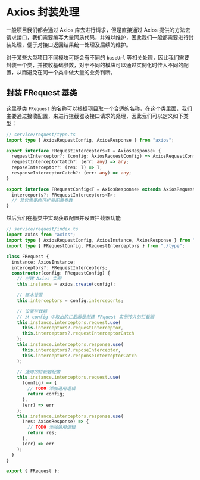 # Axios 封装处理

一般项目我们都会通过 Axios 库去进行请求，但是直接通过 Axios 提供的方法去请求接口，我们需要编写大量同质代码，并难以维护，因此我们一般都需要进行封装处理，便于对接口返回结果统一处理及后续的维护。

对于某些大型项目不同模块可能会有不同的 `baseUrl` 等相关处理，因此我们需要封装一个类，并接收基础参数，对于不同的模块可以通过实例化时传入不同的配置，从而避免在同一个类中做大量的业务判断。

## 封装 FRequest 基类

这里基类 `FRequest` 的名称可以根据项目取一个合适的名称，在这个类里面，我们主要通过接收配置，来进行拦截器及接口请求的处理，因此我们可以定义如下类型：

```ts
// service/request/type.ts
import type { AxiosRequestConfig, AxiosResponse } from "axios";

export interface FRequestInterceptors<T = AxiosResponse> {
  requestInterceptor?: (config: AxiosRequestConfig) => AxiosRequestConfig;
  requestInterceptorCatch?: (err: any) => any;
  reposeInterceptor?: (res: T) => T;
  responseInterceptorCatch?: (err: any) => any;
}

export interface FRequestConfig<T = AxiosResponse> extends AxiosRequestConfig {
  interceports?: FRequestInterceptors<T>;
  // 其它需要的可扩展配置参数
}
```

然后我们在基类中实现获取配置并设置拦截器功能

```ts
// service/request/index.ts
import axios from "axios";
import type { AxiosRequestConfig, AxiosInstance, AxiosResponse } from "axios";
import type { FRequestConfig, FRequestInterceptors } from "./type";

class FRequest {
  instance: AxiosInstance;
  interceptors?: FRequestInterceptors;
  constructor(config: FRequestConfig) {
    // 创建 Axios 实例
    this.instance = axios.create(config);

    // 基本设置
    this.interceptors = config.interceports;

    // 设置拦截器
    // 从 config 中取出的拦截器是创建 FRquest 实例传入的拦截器
    this.instance.interceptors.request.use(
      this.interceptors?.requestInterceptor,
      this.interceptors?.requestInterceptorCatch
    );
    this.instance.interceptors.response.use(
      this.interceptors?.reposeInterceptor,
      this.interceptors?.responseInterceptorCatch
    );

    // 通用的拦截器配置
    this.instance.interceptors.request.use(
      (config) => {
        // TODO 添加通用逻辑
        return config;
      },
      (err) => err
    );
    this.instance.interceptors.response.use(
      (res: AxiosResponse) => {
        // TODO 添加通用逻辑
        return res;
      },
      (err) => err
    );
  }
}

export { FRequest };
```



